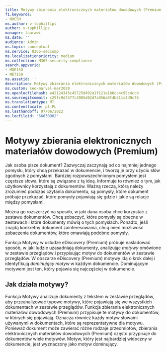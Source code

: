 ```yaml
---
title: Motywy zbierania elektronicznych materiałów dowodowych (Premium)
f1.keywords:
- NOCSH
ms.author: v-tophillips
author: v-tophillips
manager: laurawi
ms.date: ''
audience: Admin
ms.topic: conceptual
ms.service: O365-seccomp
ms.localizationpriority: medium
ms.collection: M365-security-compliance
search.appverid:
- MOE150
- MET150
ms.assetid: ''
description: Motywy zbierania elektronicznych materiałów dowodowych (Premium) umożliwiają organizowanie zestawów przeglądów przez znalezienie dominującego motywu w każdym dokumencie.
ms.custom: seo-marvel-mar2020
ms.openlocfilehash: e42124345c45725d492a1f121e1b6cc4c95c4ccb
ms.sourcegitcommit: c29fc9d7477c3985d02d7a956a9f4b311c4d9c76
ms.translationtype: MT
ms.contentlocale: pl-PL
ms.lasthandoff: 07/06/2022
ms.locfileid: "66630902"
---
```

# <a name="themes-in-ediscovery-premium"></a>Motywy zbierania elektronicznych materiałów dowodowych (Premium)

Jak osoba pisze dokument? Zazwyczaj zaczynają od co najmniej jednego pomysłu, który chcą przekazać w dokumencie, i tworzą je przy użyciu słów zgodnych z pomysłami. Bardziej rozpowszechnionym pomysłem jest częstsze słowa, które są związane z tą ideą. Informuje to również o tym, jak użytkownicy korzystają z dokumentów. Ważną rzeczą, którą należy zrozumieć podczas czytania dokumentu, są pomysły, które dokument próbuje przekazać, które pomysły pojawiają się gdzie i jakie są relacje między pomysłami.

Można go rozszerzyć na sposób, w jaki dana osoba chce korzystać z zestawu dokumentów. Chcą zobaczyć, które pomysły są obecne w zestawach i które dokumenty mówią o tych pomysłach. Ponadto, jeśli znajdą konkretny dokument zainteresowania, chcą mieć możliwość zobaczenia dokumentów, które omawiają podobne pomysły.

Funkcja Motywy w usłudze eDiscovery (Premium) próbuje naśladować sposób, w jaki ludzie uzasadniają dokumenty, analizując *motywy* omówione w zestawie przeglądów i przypisując motyw do dokumentów w zestawie przeglądów. W obszarze eDiscovery (Premium) motywy idą o krok dalej i identyfikują *dominujący motyw* w każdym dokumencie. Dominującym motywem jest ten, który pojawia się najczęściej w dokumencie.

## <a name="how-does-themes-work"></a>Jak działa motywy?

Funkcja Motywy analizuje dokumenty z tekstem w zestawie przeglądów, aby przeanalizować typowe motywy, które pojawiają się we wszystkich dokumentach w zestawie przeglądów. Funkcja zbierania elektronicznych materiałów dowodowych (Premium) przypisuje te motywy do dokumentów, w których się pojawiają. Oznacza również każdy motyw słowami używanymi w dokumentach, które są reprezentatywne dla motywu. Ponieważ dokument może zawierać różne rodzaje przedmiotów, zbierania elektronicznych materiałów dowodowych (Premium) często przypisuje do dokumentów wiele motywów. Motyw, który jest najbardziej widoczny w dokumencie, jest wyznaczony jako motyw dominujący.

